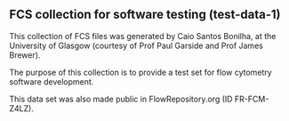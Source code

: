 ## FCS collection for software testing (test-data-1)

This collection of FCS files was generated by Caio Santos Bonilha, at the University of Glasgow (courtesy of Prof Paul Garside and Prof James Brewer).

The purpose of this collection is to provide a test set for flow cytometry software development.

This data set was also made public in FlowRepository.org (ID FR-FCM-Z4LZ).
